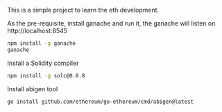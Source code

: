 This is a simple project to learn the eth development.

As the pre-requisite, install ganache and run it, the ganache will listen on http://localhost:8545
```bash
npm install -g ganache
ganache
```
Install a Solidity compiler
```bash
npm install -g solc@0.8.8
```

Install abigen tool
```bash
go install github.com/ethereum/go-ethereum/cmd/abigen@latest
```
